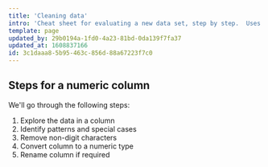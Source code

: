 ```yaml
---
title: 'Cleaning data'
intro: 'Cheat sheet for evaluating a new data set, step by step.  Uses Pandas/NumPy.'
template: page
updated_by: 29b0194a-1fd0-4a23-81bd-0da139f7fa37
updated_at: 1608837166
id: 3c1daaa8-5b95-463c-856d-88a67223f7c0
---
```

## Steps for a numeric column

We'll go through the following steps:

1. Explore the data in a column
2. Identify patterns and special cases
3. Remove non-digit characters
4. Convert column to a numeric type
5. Rename column if required